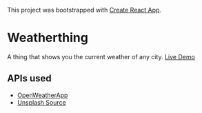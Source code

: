 This project was bootstrapped with [Create React App](https://github.com/facebook/create-react-app).

# Weatherthing

A thing that shows you the current weather of any city.
[Live Demo](https://simalicrum.github.io/weather)

## APIs used

- [OpenWeatherApp](https://openweathermap.org/)
- [Unsplash Source](https://source.unsplash.com/)
